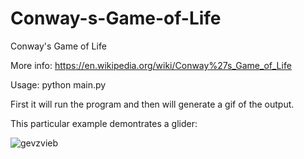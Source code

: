 # Conway-s-Game-of-Life
Conway's Game of Life

More info: https://en.wikipedia.org/wiki/Conway%27s_Game_of_Life

Usage: python main.py

First it will run the program and then will generate a gif of the output.


This particular example demontrates a glider:

![gevzvieb](https://user-images.githubusercontent.com/29146438/121021618-3dcaca00-c7aa-11eb-8ac7-0d0a39633c03.gif)
